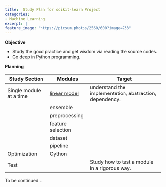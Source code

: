 ```yaml
---
title:  Study Plan for scikit-learn Project 
categories:
- Machine Learning
excerpt: |
feature_image: "https://picsum.photos/2560/600?image=733"
---
```


**Objective**

- Study the good practice and get wisdom via reading the source codes. 
- Go deep in Python programming. 



**Planning**


| Study Section | Modules | Target |
| ---- | ---- | ---- | 
| Single module at a time | [linear model](https://scikit-learn.org/stable/modules/generated/sklearn.linear_model.LinearRegression.html) | understand the implementation, abstraction, dependency. |
|  | ensemble | |
|  | preprocessing | |
| | feature selection | |
| | dataset | |
| | pipeline | |
| Optimization | Cython | |
| Test |  | Study how to test a module in a rigorous way. |


To be continued...




